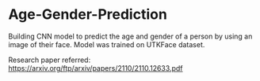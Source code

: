 # Age-Gender-Prediction

Building CNN model to predict the age and gender of a person by using an image of their face. 
Model was trained on UTKFace dataset. 

Research paper referred: https://arxiv.org/ftp/arxiv/papers/2110/2110.12633.pdf
